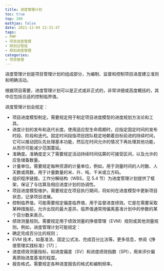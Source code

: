 ```yaml
---
title: 进度管理计划
toc: true
top: 100
mathjax: false
date: 2021-12-04 22:31:47
tags:
- PMP
- 项目进度管理
- 规划过程组
- 规划进度管理
categories:
- 项目管理
---
```

进度管理计划是项目管理计划的组成部分，为编制、监督和控制项目进度建立准则和明确活动。

根据项目需要，进度管理计划可以是正式或非正式的，非常详细或高度概括的，其中应包括合适的控制临界值。

进度管理计划会规定：

- 项目进度模型制定。需要规定用于制定项目进度模型的进度规划方法论和工具。
- 进度计划的发布和迭代长度。使用适应型生命周期时，应指定固定时间的发布时段、阶段和迭代。固定时间段指项目团队稳定地朝着目标前进的持续时间，它可以推动团队先处理基本功能，然后在时间允许的情况下再处理其他功能，从而尽可能减少范围蔓延。
- 准确度。准确度定义了需要规定活动持续时间估算的可接受区间，以及允许的应急储备数量。
- 计量单位。需要规定每种资源的计量单位，例如，用于测量时间的人时数、人天数或周数，用于计量数量的米、升、吨、千米或立方码。
- 组织程序链接。工作分解结构（WBS，见 5.4 节）为进度管理计划提供了框架，保证了与估算及相应进度计划的协调性。
- 项目进度模型维护。需要规定在项目执行期间，将如何在进度模型中更新项目状态，记录项目进展。
- 控制临界值。可能需要规定偏差临界值，用于监督进度绩效。它是在需要采取某种措施前，允许出现的最大差异。临界值通常用偏离基准计划中的参数的某个百分数来表示。
- 绩效测量规则。需要规定用于绩效测量的挣值管理（EVM）规则或其他测量规则。例如，进度管理计划可能规定：
- 确定完成百分比的规则；
- EVM 技术，如基准法、固定公式法、完成百分比法等。更多信息，参阅《挣值管理实践标准》[17]；
- 进度绩效测量指标，如进度偏差（SV）和进度绩效指数（SPI），用来评价偏离原始进度基准的程度。
- 报告格式。需要规定各种进度报告的格式和编制频率。
